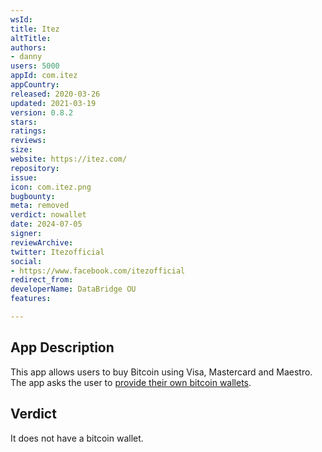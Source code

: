 ```yaml
---
wsId: 
title: Itez
altTitle: 
authors:
- danny
users: 5000
appId: com.itez
appCountry: 
released: 2020-03-26
updated: 2021-03-19
version: 0.8.2
stars: 
ratings: 
reviews: 
size: 
website: https://itez.com/
repository: 
issue: 
icon: com.itez.png
bugbounty: 
meta: removed
verdict: nowallet
date: 2024-07-05
signer: 
reviewArchive: 
twitter: Itezofficial
social:
- https://www.facebook.com/itezofficial
redirect_from: 
developerName: DataBridge OU
features: 

---
```


## App Description

This app allows users to buy Bitcoin using Visa, Mastercard and Maestro. The app asks the user to [provide their own bitcoin wallets](https://twitter.com/BitcoinWalletz/status/1459093498544623617).

## Verdict

It does not have a bitcoin wallet.
